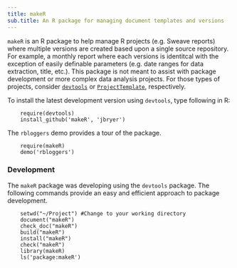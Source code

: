 ```yaml
---
title: makeR
sub.title: An R package for managing document templates and versions
---
```



`makeR` is an R package to help manage R projects (e.g. Sweave reports) where multiple versions are created based upon a single source repository. For example, a monthly report where each versions is identitcal with the exception of easily definable parameters (e.g. date ranges for data extraction, title, etc.). This package is not meant to assist with package development or more complex data analysis projects. For those types of projects, consider [`devtools`](http://github.com/hadley/devtools) or [`ProjectTemplate`](http://projecttemplate.net), respectively.

To install the latest development version using `devtools`, type following in R:

		require(devtools)
		install_github('makeR', 'jbryer')

The `rbloggers` demo provides a tour of the package.

		require(makeR)
		demo('rbloggers')


### Development
The `makeR` package was developing using the `devtools` package. The following commands provide an easy and efficient approach to package development.

		setwd("~/Project") #Change to your working directory
		document("makeR")
		check_doc("makeR")
		build("makeR")
		install("makeR")
		check("makeR")
		library(makeR)
		ls('package:makeR')
